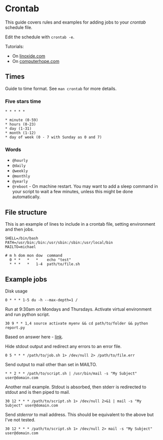 # Crontab

This guide covers rules and examples for adding jobs to your _crontab_ schedule file.

Edit the schedule with `crontab -e`.

Tutorials:
- On [linoxide.com](https://linoxide.com/linux-how-to/schedule-job-linux-commands/)
- On [computerhope.com](https://www.computerhope.com/unix/ucrontab.htm)


## Times

Guide to time format. See `man crontab` for more details.

### Five stars time

```
* * * * *

* minute (0-59)
* hours (0-23)
* day (1-31)
* month (1-12)
* day of week (0 - 7 with Sunday as 0 and 7)
```

### Words

- `@hourly`
- `@daily`
- `@weekly`
- `@monthly`
- `@yearly`
- `@reboot` - On machine restart. You may want to add a sleep command in your script to wait a few minutes, unless this might be done automatically.

## File structure

This is an example of lines to include in a crontab file, setting environment and then jobs.

```
SHELL=/bin/bash
PATH=/usr/bin:/bin:/usr/sbin:/sbin:/usr/local/bin
MAILTO=michael

# m h dom mon dow  command
  0 * *   *   *    echo "test"
  * * *   *   1-4  path/to/file.sh

```

## Example jobs

Disk usage

`0 * * * 1-5 du -h --max-depth=1 /`

Run at 9:30am on Mondays and Thursdays. Activate virtual environment and run python script.

`30 9 * * 1,4 source activate myenv && cd path/to/folder && python report.py`

Based on answer here - [link](https://superuser.com/questions/122246/how-can-i-view-results-of-my-cron-jobs).

Hide stdout output and redirect any errors to an error file.

`0 5 * * * /path/to/job.sh 1> /dev/null 2> /path/to/file.err`

Send output to mail other than set in MAILTO.

`* * 2 * * /path/to/script.sh | /usr/bin/mail -s "My Subject" user@domain.com`

Another mail example. Stdout is absorbed, then stderr is redirected to stdout and is then piped to mail.

`30 12 * * * /path/to/script.sh 1> /dev/null 2>&1 | mail -s "My Subject" user@domain.com`

Send _stderror_ to mail address. This should be equivalent to the above but I've not tested.

`30 12 * * * /path/to/script.sh 1> /dev/null 2> mail -s "My Subject" user@domain.com`
